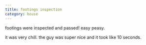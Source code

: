 ```yaml
---
title: footings inspection
category: house
---
```

footings were inspected and passed!
easy peasy.

it was very chill.
the guy was super nice and it took like 10 seconds.
